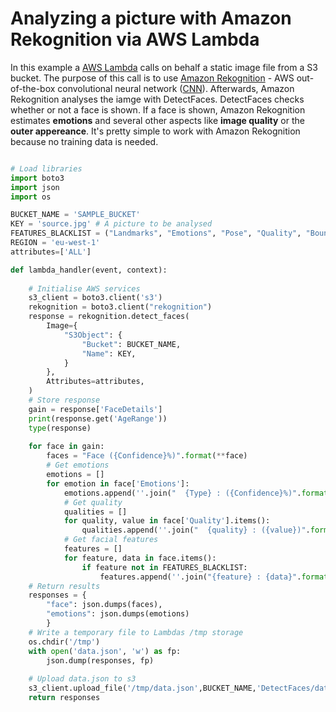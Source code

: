 # Analyzing a picture with Amazon Rekognition via AWS Lambda

In this example a [AWS Lambda](https://github.com/Zirkonium88/AWS/blob/master/Lambda/DetectFaces/DetectFaces.py) calls on behalf a static image file from a S3 bucket. The purpose of this call is to use [Amazon Rekognition](https://aws.amazon.com/rekognition/?nc1=h_ls) - AWS out-of-the-box convolutional neural network ([CNN](https://en.wikipedia.org/wiki/Convolutional_neural_network)). Afterwards, Amazon Rekognition analyses the iamge with DetectFaces. DetectFaces checks whether or not a face is shown. If a face is shown, Amazon Rekognition estimates **emotions** and several other aspects like **image quality** or the **outer appereance**. It's pretty simple to work with Amazon Rekognition because no training data is needed.

```python

# Load libraries
import boto3
import json
import os

BUCKET_NAME = 'SAMPLE_BUCKET'
KEY = 'source.jpg' # A picture to be analysed
FEATURES_BLACKLIST = ("Landmarks", "Emotions", "Pose", "Quality", "BoundingBox","Confidence")
REGION = 'eu-west-1'
attributes=['ALL']

def lambda_handler(event, context):
	
	# Initialise AWS services
	s3_client = boto3.client('s3')
	rekognition = boto3.client("rekognition")
	response = rekognition.detect_faces(
	    Image={
			"S3Object": {
				"Bucket": BUCKET_NAME,
				"Name": KEY,
			}
		},
	    Attributes=attributes,
	)
	# Store response
	gain = response['FaceDetails']
	print(response.get('AgeRange'))
	type(response)
	
	for face in gain:
		faces = "Face ({Confidence}%)".format(**face)
		# Get emotions
		emotions = []
		for emotion in face['Emotions']:
			emotions.append(''.join("  {Type} : ({Confidence}%)".format(**emotion)))
			# Get quality
			qualities = []
			for quality, value in face['Quality'].items():
				qualities.append(''.join("  {quality} : ({value})".format(quality=quality, value=value)))
			# Get facial features
			features = []
			for feature, data in face.items():
				if feature not in FEATURES_BLACKLIST:
					features.append(''.join("{feature} : {data}".format(feature=feature, data=data)))
	# Return results
	responses = {
        "face": json.dumps(faces),
        "emotions": json.dumps(emotions)
		}
	# Write a temporary file to Lambdas /tmp storage
	os.chdir('/tmp')
	with open('data.json', 'w') as fp:
		json.dump(responses, fp)
		
	# Upload data.json to s3
	s3_client.upload_file('/tmp/data.json',BUCKET_NAME,'DetectFaces/data.json')
	return responses

```




